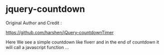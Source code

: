 # jquery-countdown

Original Author and Credit :

https://github.com/harshen/jQuery-countdownTimer

Here We see a simple countdown like fiverr and in the end of countdown it will call a javascript function ...
